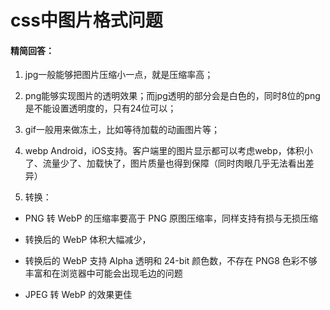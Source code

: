 # css中图片格式问题

#### 精简回答：

1. jpg一般能够把图片压缩小一点，就是压缩率高；

2. png能够实现图片的透明效果；而jpg透明的部分会是白色的，同时8位的png是不能设置透明度的，只有24位可以；

3. gif一般用来做冻土，比如等待加载的动画图片等；

4. webp Android，iOS支持。客户端里的图片显示都可以考虑webp，体积小了、流量少了、加载快了，图片质量也得到保障（同时肉眼几乎无法看出差异）

5. 转换：

- PNG 转 WebP 的压缩率要高于 PNG 原图压缩率，同样支持有损与无损压缩

- 转换后的 WebP 体积大幅减少，

- 转换后的 WebP 支持 Alpha 透明和 24-bit 颜色数，不存在 PNG8 色彩不够丰富和在浏览器中可能会出现毛边的问题

- JPEG 转 WebP 的效果更佳
